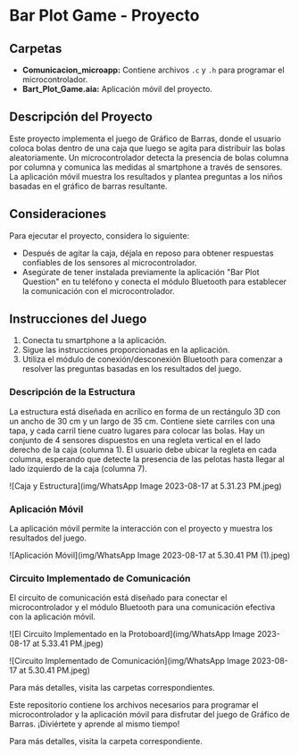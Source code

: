 # Bar Plot Game - Proyecto

## Carpetas

- **Comunicacion_microapp:** Contiene archivos `.c` y `.h` para programar el microcontrolador.
- **Bart_Plot_Game.aia:** Aplicación móvil del proyecto.

## Descripción del Proyecto

Este proyecto implementa el juego de Gráfico de Barras, donde el usuario coloca bolas dentro de una caja que luego se agita para distribuir las bolas aleatoriamente. Un microcontrolador detecta la presencia de bolas columna por columna y comunica las medidas al smartphone a través de sensores. La aplicación móvil muestra los resultados y plantea preguntas a los niños basadas en el gráfico de barras resultante.

## Consideraciones

Para ejecutar el proyecto, considera lo siguiente:

- Después de agitar la caja, déjala en reposo para obtener respuestas confiables de los sensores al microcontrolador.
- Asegúrate de tener instalada previamente la aplicación "Bar Plot Question" en tu teléfono y conecta el módulo Bluetooth para establecer la comunicación con el microcontrolador.

## Instrucciones del Juego

1. Conecta tu smartphone a la aplicación.
2. Sigue las instrucciones proporcionadas en la aplicación.
3. Utiliza el módulo de conexión/desconexión Bluetooth para comenzar a resolver las preguntas basadas en los resultados del juego.

### Descripción de la Estructura

La estructura está diseñada en acrílico en forma de un rectángulo 3D con un ancho de 30 cm y un largo de 35 cm. Contiene siete carriles con una tapa, y cada carril tiene cuatro lugares para colocar las bolas. Hay un conjunto de 4 sensores dispuestos en una regleta vertical en el lado derecho de la caja (columna 1). El usuario debe ubicar la regleta en cada columna, esperando que detecte la presencia de las pelotas hasta llegar al lado izquierdo de la caja (columna 7).

![Caja y Estructura](img/WhatsApp Image 2023-08-17 at 5.31.23 PM.jpeg)

### Aplicación Móvil

La aplicación móvil permite la interacción con el proyecto y muestra los resultados del juego.

![Aplicación Móvil](img/WhatsApp Image 2023-08-17 at 5.30.41 PM (1).jpeg)

### Circuito Implementado de Comunicación

El circuito de comunicación está diseñado para conectar el microcontrolador y el módulo Bluetooth para una comunicación efectiva con la aplicación móvil.

![El Circuito Implementado en la Protoboard](img/WhatsApp Image 2023-08-17 at 5.33.41 PM.jpeg)

![Circuito Implementado de Comunicación](img/WhatsApp Image 2023-08-17 at 5.30.41 PM.jpeg)

Para más detalles, visita las carpetas correspondientes.

Este repositorio contiene los archivos necesarios para programar el microcontrolador y la aplicación móvil para disfrutar del juego de Gráfico de Barras. ¡Diviértete y aprende al mismo tiempo!

Para más detalles, visita la carpeta correspondiente.
